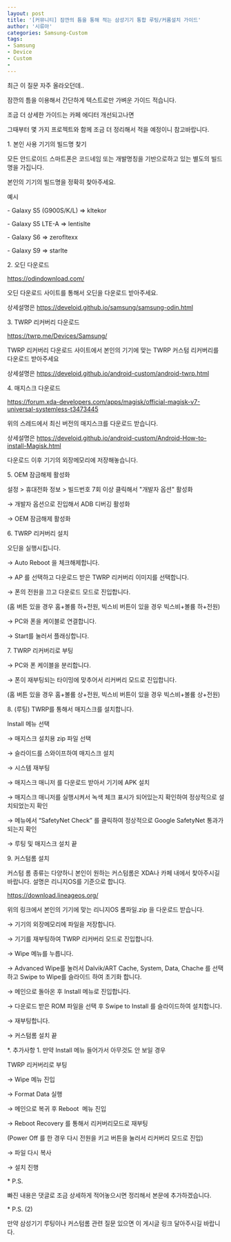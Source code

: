 ```yaml
---
layout: post
title: '[커뮤니티] 잠깐의 틈을 통해 적는 삼성기기 통합 루팅/커롬설치 가이드'
author: '시류아'
categories: Samsung-Custom
tags:
- Samsung
- Device
- Custom
-
---
```



<script> location.href='https://cafe.naver.com/develoid/843915' ; </script>

<p>최근 이 질문 자주 올라오던데..</p>
<p>잠깐의 틈을 이용해서 간단하게 텍스트로만 가벼운 가이드 적습니다.</p>
<p>조금 더 상세한 가이드는 카페 에디터 개선되고나면</p>
<p>그때부터 몇 가지 프로젝트와 함께 조금 더 정리해서 적을 예정이니 참고바랍니다.</p>
<p>1. 본인 사용 기기의 빌드명 찾기</p>
<p>모든 안드로이드 스마트폰은 코드네임 또는 개발명칭을 기반으로하고 있는 별도의 빌드명을 가집니다.</p>
<p>본인의 기기의 빌드명을 정확히 찾아주세요.</p>
<p>예시</p>
<p>- Galaxy S5 (G900S/K/L) =&gt; kltekor</p>
<p>- Galaxy S5 LTE-A =&gt; lentislte</p>
<p>- Galaxy S6 =&gt; zerofltexx</p>
<p>- Galaxy S9 =&gt; starlte</p>
<p>2. 오딘 다운로드</p>
<p><a href="https://odindownload.com/">https://odindownload.com/</a></p>
<p>오딘 다운로드 사이트를 통해서 오딘을 다운로드 받아주세요.</p>
<p>상세설명은&nbsp;<a href="https://develoid.github.io/samsung/samsung-odin.html">https://develoid.github.io/samsung/samsung-odin.html</a></p>
<p>3. TWRP 리커버리 다운로드</p>
<p><a href="https://twrp.me/Devices/Samsung/">https://twrp.me/Devices/Samsung/</a></p>
<p>TWRP 리커버리 다운로드 사이트에서 본인의 기기에 맞는 TWRP 커스텀 리커버리를 다운로드 받아주세요</p>
<p>상세설명은&nbsp;<a href="https://develoid.github.io/android-custom/android-twrp.html">https://develoid.github.io/android-custom/android-twrp.html</a></p>
<p>4. 매지스크 다운로드</p>
<p><a href="https://forum.xda-developers.com/apps/magisk/official-magisk-v7-universal-systemless-t3473445">https://forum.xda-developers.com/apps/magisk/official-magisk-v7-universal-systemless-t3473445</a></p>
<p>위의 스레드에서 최신 버전의 매지스크를 다운로드 받습니다.</p>
<p>상세설명은&nbsp;<a href="https://develoid.github.io/android-custom/Android-How-to-install-Magisk.html">https://develoid.github.io/android-custom/Android-How-to-install-Magisk.html</a></p>
<p>다운로드 이후 기기의 외장메모리에 저장해놓습니다.</p>
<p></p>
<p>5. OEM 잠금해제 활성화</p>
<p>설정 &gt; 휴대전화 정보 &gt; 빌드번호 7회 이상 클릭해서 "개발자 옵션" 활성화</p>
<p>→&nbsp;개발자 옵션으로 진입해서 ADB 디버깅 활성화</p>
<p>→&nbsp;OEM 잠금해제 활성화</p>
<p>6. TWRP 리커버리 설치</p>
<p>오딘을 실행시킵니다.</p>
<p>→ Auto Reboot 을 체크해제합니다.</p>
<p>→&nbsp;AP 를 선택하고 다운로드 받은 TWRP 리커버리 이미지를 선택합니다.</p>
<p>→&nbsp;폰의 전원을 끄고 다운로드 모드로 진입합니다.</p>
<p>(홈 버튼 있을 경우 홈+볼륨 하+전원, 빅스비 버튼이 있을 경우 빅스비+볼륨 하+전원)</p>
<p>→&nbsp;PC와 폰을 케이블로 연결합니다.</p>
<p>→&nbsp;Start를 눌러서 플래싱합니다.</p>
<p>7. TWRP 리커버리로 부팅</p>
<p>→&nbsp;PC와 폰 케이블을 분리합니다.</p>
<p>→&nbsp;폰이 재부팅되는 타이밍에 맞추어서 리커버리 모드로 진입합니다.</p>
<p>(홈 버튼 있을 경우 홈+볼륨 상+전원, 빅스비 버튼이 있을 경우 빅스비+볼륨 상+전원)</p>
<p>8.&nbsp;(루팅)&nbsp;TWRP를 통해서 매지스크를 설치합니다.&nbsp;</p>
<p>Install 메뉴 선택</p>
<p>→&nbsp;매지스크 설치용 zip 파일 선택</p>
<p>→&nbsp;슬라이드를 스와이프하여 매지스크 설치</p>
<p>→&nbsp;시스템 재부팅</p>
<p>→&nbsp;매지스크 매니저 를 다운로드 받아서 기기에 APK 설치</p>
<p>→&nbsp;매지스크 매니저를 실행시켜서 녹색 체크 표시가 되어있는지 확인하여 정상적으로 설치되었는지 확인</p>
<p>→&nbsp;메뉴에서 “SafetyNet Check” 를 클릭하여 정상적으로 Google SafetyNet 통과가 되는지 확인</p>
<p>→&nbsp;루팅 및 매지스크 설치 끝</p>
<p>9. 커스텀롬 설치</p>
<p>커스텀 롬 종류는 다양하니 본인이 원하는 커스텀롬은 XDA나 카페 내에서 찾아주시길 바랍니다. 설명은 리니지OS를 기준으로 합니다.</p>
<p><a href="https://download.lineageos.org/">https://download.lineageos.org/</a></p>
<p>위의 링크에서 본인의 기기에 맞는 리니지OS 롬파일.zip 을 다운로드 받습니다.</p>
<p>→&nbsp;기기의&nbsp;외장메모리에&nbsp;파일을 저장합니다.</p>
<p>→&nbsp;기기를 재부팅하여 TWRP 리커버리 모드로 진입합니다.</p>
<p>→&nbsp;Wipe 메뉴를 누릅니다.</p>
<p>→&nbsp;Advanced Wipe를 눌러서 Dalvik/ART Cache, System, Data, Chache 를 선택하고 Swipe to Wipe를 슬라이드 하여 초기화 합니다.</p>
<p>→&nbsp;메인으로 돌아온 후 Install 메뉴로 진입합니다.</p>
<p>→&nbsp;다운로드 받은 ROM 파일을 선택 후 Swipe to Install 를 슬라이드하여 설치합니다.</p>
<p>→&nbsp;재부팅합니다.</p>
<p>→&nbsp;커스텀롬 설치 끝</p>
<p>*. 추가사항 1.&nbsp;만약 Install 메뉴 들어가서 아무것도 안 보일 경우</p>
<p>TWRP 리커버리로 부팅</p>
<p>→&nbsp;Wipe 메뉴 진입</p>
<p>→&nbsp;Format Data 실행</p>
<p>→&nbsp;메인으로 복귀 후 Reboot&nbsp; 메뉴 진입</p>
<p>→&nbsp;Reboot Recovery 를 통해서 리커버리모드로 재부팅</p>
<p>(Power Off 를 한 경우 다시 전원을 키고 버튼을 눌러서 리커버리 모드로 진입)</p>
<p>→&nbsp;파일 다시 복사</p>
<p>→&nbsp;설치 진행</p>
<p>* P.S.</p>
<p>빠진 내용은 댓글로 조금 상세하게 적어놓으시면 정리해서 본문에 추가하겠습니다.</p>
<p>* P.S. (2)</p>
<p>만약 삼성기기 루팅이나 커스텀롬 관련 질문 있으면 이 게시글 링크 달아주시길 바랍니다.</p>
